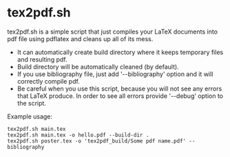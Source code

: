 # tex2pdf.sh

tex2pdf.sh is a simple script that just compiles your LaTeX documents into pdf file using
pdflatex and cleans up all of its mess.

- It can automatically create build directory where it keeps temporary files and resulting pdf.
- Build directory will be automatically cleaned (by default).
- If you use bibliography file, just add '--bibliography' option and it will correctly compile pdf.
- Be careful when you use this script, because you will not see any errors that LaTeX produce. In
order to see all errors provide '--debug' option to the script.

Example usage:

```
tex2pdf.sh main.tex
tex2pdf.sh main.tex -o hello.pdf --build-dir . 
tex2pdf.sh poster.tex -o 'tex2pdf_build/Some pdf name.pdf' --bibliography
```
